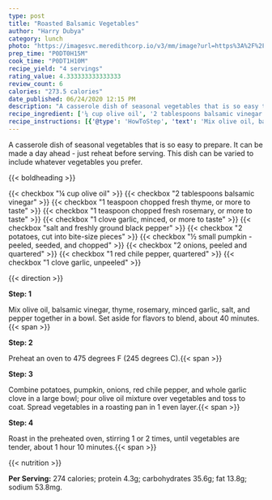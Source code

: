 ```yaml
---
type: post
title: "Roasted Balsamic Vegetables"
author: "Harry Dubya"
category: lunch
photo: "https://imagesvc.meredithcorp.io/v3/mm/image?url=https%3A%2F%2Fimages.media-allrecipes.com%2Fuserphotos%2F4545022.jpg"
prep_time: "P0DT0H15M"
cook_time: "P0DT1H10M"
recipe_yield: "4 servings"
rating_value: 4.333333333333333
review_count: 6
calories: "273.5 calories"
date_published: 06/24/2020 12:15 PM
description: "A casserole dish of seasonal vegetables that is so easy to prepare. It can be made a day ahead - just reheat before serving. This dish can be varied to include whatever vegetables you prefer."
recipe_ingredient: ['¼ cup olive oil', '2 tablespoons balsamic vinegar', '1 teaspoon chopped fresh thyme, or more to taste', '1 teaspoon chopped fresh rosemary, or more to taste', '1 clove garlic, minced, or more to taste', 'salt and freshly ground black pepper', '2 potatoes, cut into bite-size pieces', '½ small pumpkin - peeled, seeded, and chopped', '2 onions, peeled and quartered', '1 red chile pepper, quartered', '1 clove garlic, unpeeled']
recipe_instructions: [{'@type': 'HowToStep', 'text': 'Mix olive oil, balsamic vinegar, thyme, rosemary, minced garlic, salt, and pepper together in a bowl. Set aside for flavors to blend, about 40 minutes.\n'}, {'@type': 'HowToStep', 'text': 'Preheat an oven to 475 degrees F (245 degrees C).\n'}, {'@type': 'HowToStep', 'text': 'Combine potatoes, pumpkin, onions, red chile pepper, and whole garlic clove in a large bowl; pour olive oil mixture over vegetables and toss to coat. Spread vegetables in a roasting pan in 1 even layer.\n'}, {'@type': 'HowToStep', 'text': 'Roast in the preheated oven, stirring 1 or 2 times, until vegetables are tender, about 1 hour 10 minutes.\n'}]
---
```


A casserole dish of seasonal vegetables that is so easy to prepare. It can be made a day ahead - just reheat before serving. 
This dish can be varied to include whatever vegetables you prefer. 

{{< boldheading >}}

{{< checkbox "¼ cup olive oil" >}}
{{< checkbox "2 tablespoons balsamic vinegar" >}}
{{< checkbox "1 teaspoon chopped fresh thyme, or more to taste" >}}
{{< checkbox "1 teaspoon chopped fresh rosemary, or more to taste" >}}
{{< checkbox "1 clove garlic, minced, or more to taste" >}}
{{< checkbox "salt and freshly ground black pepper" >}}
{{< checkbox "2  potatoes, cut into bite-size pieces" >}}
{{< checkbox "½ small pumpkin - peeled, seeded, and chopped" >}}
{{< checkbox "2  onions, peeled and quartered" >}}
{{< checkbox "1  red chile pepper, quartered" >}}
{{< checkbox "1 clove garlic, unpeeled" >}}


{{< direction >}}

**Step: 1**

Mix olive oil, balsamic vinegar, thyme, rosemary, minced garlic, salt, and pepper together in a bowl. Set aside for flavors to blend, about 40 minutes.{{< span >}}

**Step: 2**

Preheat an oven to 475 degrees F (245 degrees C).{{< span >}}

**Step: 3**

Combine potatoes, pumpkin, onions, red chile pepper, and whole garlic clove in a large bowl; pour olive oil mixture over vegetables and toss to coat. Spread vegetables in a roasting pan in 1 even layer.{{< span >}}

**Step: 4**

Roast in the preheated oven, stirring 1 or 2 times, until vegetables are tender, about 1 hour 10 minutes.{{< span >}}

{{< nutrition >}}

**Per Serving:** 274 calories; protein 4.3g; carbohydrates 35.6g; fat 13.8g; sodium 53.8mg.